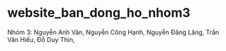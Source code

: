 # website_ban_dong_ho_nhom3
Nhóm 3:
  Nguyễn Anh Văn,
  Nguyễn Công Hạnh,
  Nguyễn Đăng Lăng,
  Trần Văn Hiếu,
  Đỗ Duy Thìn,
